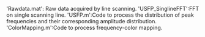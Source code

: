 'Rawdata.mat': Raw data acquired by line scanning.
'USFP_SinglineFFT':FFT on single scanning line.
'USFP.m':Code to process the distribution of peak frequencies and their corresponding amplitude distribution.
'ColorMapping.m':Code to process frequency-color mapping.
